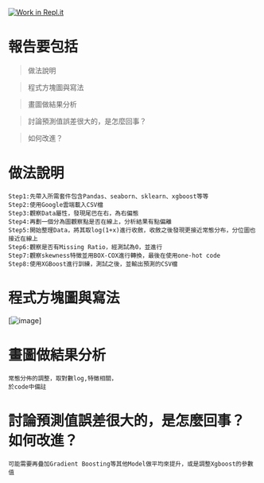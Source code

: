 [![Work in Repl.it](https://classroom.github.com/assets/work-in-replit-14baed9a392b3a25080506f3b7b6d57f295ec2978f6f33ec97e36a161684cbe9.svg)](https://classroom.github.com/online_ide?assignment_repo_id=3642470&assignment_repo_type=AssignmentRepo)


<h1>報告要包括</h1>

>做法說明

>程式方塊圖與寫法

>畫圖做結果分析

>討論預測值誤差很大的，是怎麼回事？

>如何改進？

<h1>做法說明</h1>
  
    Step1:先帶入所需套件包含Pandas、seaborn、sklearn、xgboost等等
    Step2:使用Google雲端載入CSV檔
    Step3:觀察Data屬性，發現尾巴在右，為右偏態
    Step4:再劃一個分為圖觀察點是否在線上，分析結果有點偏離
    Step5:開始整理Data，將其取log(1+x)進行收斂，收斂之後發現更接近常態分布，分位圖也接近在線上
    Step6:觀察是否有Missing Ratio，經測試為0，並進行
    Step7:觀察skewness特徵並用BOX-COX進行轉換，最後在使用one-hot code
    Step8:使用XGBoost進行訓練，測試之後，並輸出預測的CSV檔
<h1>程式方塊圖與寫法</h1>

[![image](https://github.com/MachineLearningNTUT/regression-109318083/blob/main/Diagram.jpg)]

<h1>畫圖做結果分析</h1>

    常態分佈的調整，取對數log,特徵相關，
    於code中備註
<h1> 討論預測值誤差很大的，是怎麼回事？ 如何改進？</h1> 
    
    可能需要再疊加Gradient Boosting等其他Model做平均來提升，或是調整Xgboost的參數值
